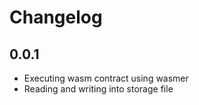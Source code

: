 # Changelog

## 0.0.1

- Executing wasm contract using wasmer
- Reading and writing into storage file

